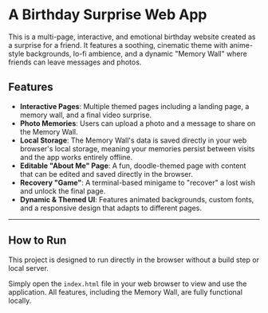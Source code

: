 # A Birthday Surprise Web App

This is a multi-page, interactive, and emotional birthday website created as a surprise for a friend. It features a soothing, cinematic theme with anime-style backgrounds, lo-fi ambience, and a dynamic "Memory Wall" where friends can leave messages and photos.

## Features

- **Interactive Pages**: Multiple themed pages including a landing page, a memory wall, and a final video surprise.
- **Photo Memories**: Users can upload a photo and a message to share on the Memory Wall.
- **Local Storage**: The Memory Wall's data is saved directly in your web browser's local storage, meaning your memories persist between visits and the app works entirely offline.
- **Editable "About Me" Page**: A fun, doodle-themed page with content that can be edited and saved directly in the browser.
- **Recovery "Game"**: A terminal-based minigame to "recover" a lost wish and unlock the final page.
- **Dynamic & Themed UI**: Features animated backgrounds, custom fonts, and a responsive design that adapts to different pages.

---

## How to Run

This project is designed to run directly in the browser without a build step or local server. 

Simply open the `index.html` file in your web browser to view and use the application. All features, including the Memory Wall, are fully functional locally.

